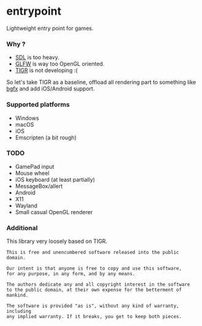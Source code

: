 # entrypoint

Lightweight entry point for games.

### Why ?

- [SDL](https://www.libsdl.org/) is too heavy.
- [GLFW](http://www.glfw.org/) is way too OpenGL oriented.
- [TIGR](https://bitbucket.org/rmitton/tigr/src) is not developing :(

So let's take TIGR as a baseline, offload all rendering part to something like [bgfx](https://github.com/bkaradzic/bgfx) and add iOS/Android support.

### Supported platforms

- Windows
- macOS
- iOS
- Emscripten (a bit rough)

### TODO

- GamePad input
- Mouse wheel
- iOS keyboard (at least partially)
- MessageBox/allert
- Android
- X11
- Wayland
- Small casual OpenGL renderer

### Additional

This library very loosely based on TIGR.

	This is free and unencumbered software released into the public domain.
	
	Our intent is that anyone is free to copy and use this software,
	for any purpose, in any form, and by any means.
	
	The authors dedicate any and all copyright interest in the software
	to the public domain, at their own expense for the betterment of mankind.
	
	The software is provided "as is", without any kind of warranty, including
	any implied warranty. If it breaks, you get to keep both pieces.
